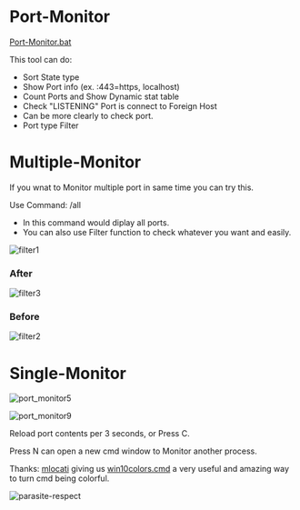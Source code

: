 # Port-Monitor

[Port-Monitor.bat](https://github.com/Arkhos69/tool_Port-Monitor.bat/blob/main/tool_Port-Monitor.bat)

This tool can do:

- Sort State type
- Show Port info (ex. :443=https, localhost)
- Count Ports and Show Dynamic stat table
- Check "LISTENING" Port is connect to Foreign Host
- Can be more clearly to check port.
- Port type Filter

# Multiple-Monitor

If you wnat to Monitor multiple port in same time you can try this.

Use Command: /all

- In this command would diplay all ports.
- You can also use Filter function to check whatever you want and easily.

![filter1](https://user-images.githubusercontent.com/98234168/153665175-17605726-cc41-4e2a-9143-86d52e8fda8b.png)

### After

![filter3](https://user-images.githubusercontent.com/98234168/153665129-8066cdab-7fee-4423-b7c7-c46c9ab7da6b.png)

### Before

![filter2](https://user-images.githubusercontent.com/98234168/153665148-5b6431de-8b47-4085-a920-1ef556d17ca1.png)

# Single-Monitor

![port_monitor5](https://user-images.githubusercontent.com/98234168/153008347-67431584-2d06-403c-aa90-8d4f14934075.png)

![port_monitor9](https://user-images.githubusercontent.com/98234168/153104892-17529eb1-7ab1-4f0b-a837-be45e942f2ce.png)

Reload port contents per 3 seconds, or Press C.

Press N can open a new cmd window to Monitor another process.

Thanks: [mlocati](https://gist.github.com/mlocati) giving us [win10colors.cmd](https://gist.github.com/mlocati/fdabcaeb8071d5c75a2d51712db24011) a very useful and amazing way to turn cmd being colorful.

![parasite-respect](https://user-images.githubusercontent.com/98234168/153065065-9ac7d784-3db8-4379-8d5d-33e52ba45b47.gif)
